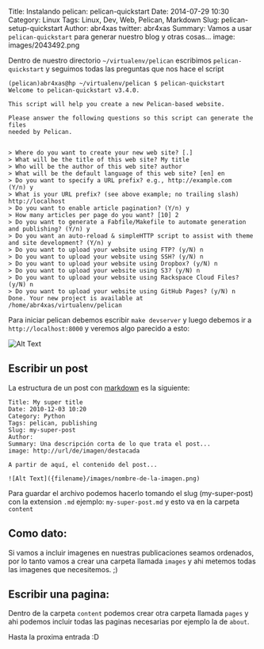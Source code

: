 Title: Instalando pelican: pelican-quickstart
Date: 2014-07-29 10:30
Category: Linux
Tags: Linux, Dev, Web, Pelican, Markdown
Slug: pelican-setup-quickstart
Author: abr4xas
twitter: abr4xas
Summary: Vamos a usar ```pelican-quickstart``` para generar nuestro blog y otras cosas...
image: images/2043492.png

Dentro de nuestro directorio ```~/virtualenv/pelican``` escribimos ```pelican-quickstart``` y seguimos todas las preguntas que nos hace el script


```
(pelican)abr4xas@hp ~/virtualenv/pelican $ pelican-quickstart
Welcome to pelican-quickstart v3.4.0.

This script will help you create a new Pelican-based website.

Please answer the following questions so this script can generate the files
needed by Pelican.

    
> Where do you want to create your new web site? [.] 
> What will be the title of this web site? My title
> Who will be the author of this web site? author
> What will be the default language of this web site? [en] en
> Do you want to specify a URL prefix? e.g., http://example.com   (Y/n) y
> What is your URL prefix? (see above example; no trailing slash) http://localhost
> Do you want to enable article pagination? (Y/n) y
> How many articles per page do you want? [10] 2
> Do you want to generate a Fabfile/Makefile to automate generation and publishing? (Y/n) y
> Do you want an auto-reload & simpleHTTP script to assist with theme and site development? (Y/n) y
> Do you want to upload your website using FTP? (y/N) n
> Do you want to upload your website using SSH? (y/N) n
> Do you want to upload your website using Dropbox? (y/N) n
> Do you want to upload your website using S3? (y/N) n
> Do you want to upload your website using Rackspace Cloud Files? (y/N) n
> Do you want to upload your website using GitHub Pages? (y/N) n
Done. Your new project is available at /home/abr4xas/virtualenv/pelican
```
Para iniciar pelican debemos escribir ```make devserver``` y luego debemos ir a ```http://localhost:8000``` y veremos algo parecido a esto:

![Alt Text]({filename}/images/pelican1.png)

## Escribir un post

La estructura de un post con [markdown](http://blog.abr4xas.org/markdown-syntax.html) es la siguiente:

```
Title: My super title
Date: 2010-12-03 10:20
Category: Python
Tags: pelican, publishing
Slug: my-super-post
Author: 
Summary: Una descripción corta de lo que trata el post... 
image: http://url/de/imagen/destacada

A partir de aquí, el contenido del post... 

![Alt Text]({filename}/images/nombre-de-la-imagen.png)

```

Para guardar el archivo podemos hacerlo tomando el slug (my-super-post) con la extension ```.md``` ejemplo: ```my-super-post.md``` y esto va en la carpeta ```content``` 


## Como dato:
Si vamos a incluir imagenes en nuestras publicaciones seamos ordenados, por lo tanto vamos a crear una carpeta llamada ```images``` y ahi metemos todas las imagenes que necesitemos. ;)

## Escribir una pagina:

Dentro de la carpeta ```content``` podemos crear otra carpeta llamada ```pages``` y ahi podemos incluir todas las paginas necesarias por ejemplo la de ```about```.


Hasta la proxima entrada :D
